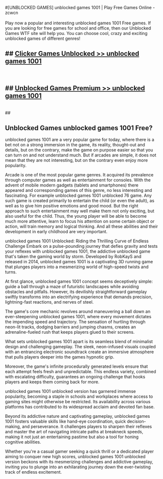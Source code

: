 #[UNBLOCKED GAMES] unblocked games 1001 | Play Free Games Online - zcwcn <br>
<br>
Play now a popular and interesting unblocked games 1001 Free games. If you are looking for free games for school and office, then our Unblocked Games WTF site will help you. You can choose cool, crazy and exciting unblocked games of different genres!


## ##  [Clicker Games Unblocked >> unblocked games 1001](http://freeplayer.one?title=unblocked_games_1001&ref=22)
  <br>

##  ## [Unblocked Games Premium >> unblocked games 1001](http://freeplayer.one?title=unblocked_games_1001&ref=22)
  <br>
  ##



## Unblocked Games unblocked games 1001 Free?

unblocked games 1001 are a very popular game for today, where there is a bet not on a strong immersion in the game, its reality, thought-out and details, but on the contrary, make the game on purpose easier so that you can turn on and not understand much. But if arcades are simple, it does not mean that they are not interesting, but on the contrary even enjoy more popularity.

Arcade is one of the most popular game genres. It acquired its prevalence through computer games as well as entertainment for consoles. With the advent of mobile modern gadgets (tablets and smartphones) there appeared and corresponding games of this genre, no less interesting and fascinating. For example unblocked games 1001 unblocked 76 game. Any such game is created primarily to entertain the child (or even the adult), as well as to give him positive emotions and good mood. But the right approach to such entertainment may well make them not only exciting, but also useful for the child. Thus, the young player will be able to become much more attentive, learn to focus his attention on some certain object or action, will train memory and logical thinking. And all these abilities and their development in early childhood are very important.

unblocked games 1001 Unblocked: Riding the Thrilling Curve of Endless Challenge
Embark on a pulse-pounding journey that defies gravity and tests your reflexes with unblocked games 1001, the addictive unblocked game that's taken the gaming world by storm. Developed by RobKayS and released in 2014, unblocked games 1001 is a captivating 3D running game that plunges players into a mesmerizing world of high-speed twists and turns.

At first glance, unblocked games 1001 concept seems deceptively simple: guide a ball through a maze of futuristic landscapes while avoiding obstacles and pitfalls. However, its devilishly straightforward gameplay swiftly transforms into an electrifying experience that demands precision, lightning-fast reactions, and nerves of steel.

The game's core mechanic revolves around maneuvering a ball down an ever-steepening unblocked games 1001, where every movement dictates the impending speed and trajectory. The sensation of hurtling through neon-lit tracks, dodging barriers and jumping chasms, creates an adrenaline-fueled rush that keeps players glued to their screens.

What sets unblocked games 1001 apart is its seamless blend of minimalist design and challenging gameplay. The sleek, neon-infused visuals coupled with an entrancing electronic soundtrack create an immersive atmosphere that pulls players deeper into the games hypnotic grip.

Moreover, the game's infinite procedurally generated levels ensure that each attempt feels fresh and unpredictable. This endless variety, combined with escalating difficulty, guarantees an ongoing challenge that hooks players and keeps them coming back for more.

unblocked games 1001 unblocked version has garnered immense popularity, becoming a staple in schools and workplaces where access to gaming sites might otherwise be restricted. Its availability across various platforms has contributed to its widespread acclaim and devoted fan base.

Beyond its addictive nature and captivating gameplay, unblocked games 1001 fosters valuable skills like hand-eye coordination, quick decision-making, and perseverance. It challenges players to sharpen their reflexes and master the art of navigating intricate paths at breakneck speeds, making it not just an entertaining pastime but also a tool for honing cognitive abilities.

Whether you're a casual gamer seeking a quick thrill or a dedicated player aiming to conquer new high scores, unblocked games 1001 unblocked version beckons with its mesmerizing challenges and addictive gameplay, inviting you to plunge into an exhilarating journey down the ever-twisting track of endless excitement.
